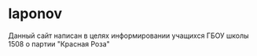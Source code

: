# laponov
Данный сайт написан в целях информировании учащихся ГБОУ школы 1508 о партии "Красная Роза"
